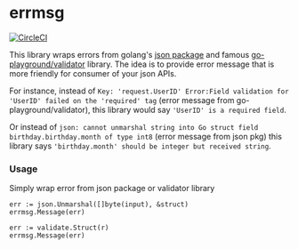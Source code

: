 # errmsg
[![CircleCI](https://circleci.com/gh/daisy1754/errmsg.svg?style=svg)](https://circleci.com/gh/daisy1754/errmsg)

This library wraps errors from golang's [json package](https://golang.org/pkg/encoding/json)
and famous [go-playground/validator](https://github.com/go-playground/validator) library. 
The idea is to provide error message that is more friendly for consumer of your json APIs.

For instance, instead of 
`Key: 'request.UserID' Error:Field validation for 'UserID' failed on the 'required' tag` (error message from go-playground/validator),
this library would say `'UserID' is a required field`. 

Or instead of `json: cannot unmarshal string into Go struct field birthday.birthday.month of type int8` (error message from json pkg)
 this library says `'birthday.month' should be integer but received string`.

### Usage

Simply wrap error from json package or validator library

```
err := json.Unmarshal([]byte(input), &struct)
errmsg.Message(err)
``` 

```
err := validate.Struct(r)
errmsg.Message(err)
```

